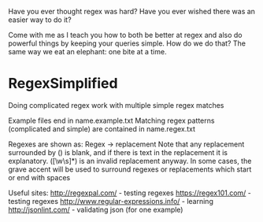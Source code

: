 Have you ever thought regex was hard?  Have you ever wished there was an easier way to do it?

Come with me as I teach you how to both be better at regex and also do powerful things by keeping your queries simple.
How do we do that?  The same way we eat an elephant: one bite at a time.


# RegexSimplified
Doing complicated regex work with multiple simple regex matches

Example files end in name.example.txt
Matching regex patterns (complicated and simple) are contained in name.regex.txt

Regexes are shown as:
Regex	->	replacement
Note that any replacement surrounded by () is blank, and if there is text in the replacement it is explanatory.  ([\w\s]*) is an invalid replacement anyway.
In some cases, the grave accent will be used to surround regexes or replacements which start or end with spaces



Useful sites:
http://regexpal.com/ - testing regexes
https://regex101.com/ - testing regexes
http://www.regular-expressions.info/ - learning
http://jsonlint.com/ - validating json (for one example)